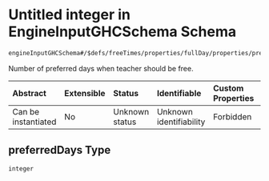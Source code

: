 # Untitled integer in EngineInputGHCSchema Schema

```txt
engineInputGHCSchema#/$defs/freeTimes/properties/fullDay/properties/preferredDays
```

Number of preferred days when teacher should be free.

| Abstract            | Extensible | Status         | Identifiable            | Custom Properties | Additional Properties | Access Restrictions | Defined In                                                        |
| :------------------ | :--------- | :------------- | :---------------------- | :---------------- | :-------------------- | :------------------ | :---------------------------------------------------------------- |
| Can be instantiated | No         | Unknown status | Unknown identifiability | Forbidden         | Allowed               | none                | [ghc.schema.json*](../out/ghc.schema.json "open original schema") |

## preferredDays Type

`integer`

